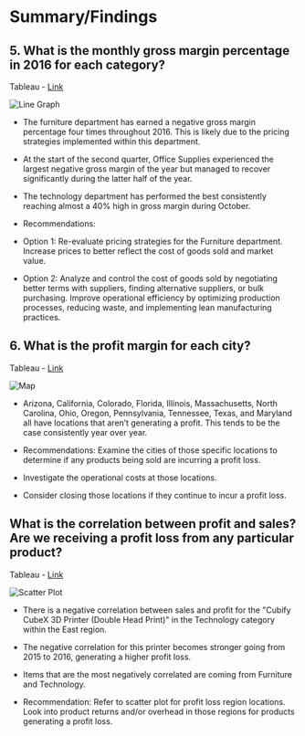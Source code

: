 # Summary/Findings

## 5. What is the monthly gross margin percentage in 2016 for each category?

Tableau - [Link](https://public.tableau.com/shared/57C4W3T5M?:display_count=n&:origin=viz_share_link)

![Line Graph](https://github.com/rml-lee/MYSQL-Tableau-SuperStore-Project/assets/160198611/cc410ff9-977f-4fc5-b631-7e808fe4f0f6)

- The furniture department has earned a negative gross margin percentage four times throughout 2016. This is likely due to the pricing strategies implemented within this department.

- At the start of the second quarter, Office Supplies experienced the largest negative gross margin of the year but managed to recover significantly during the latter half of the year.

- The technology department has performed the best consistently reaching almost a 40% high in gross margin during October.

- Recommendations:

- Option 1: Re-evaluate pricing strategies for the Furniture department. Increase prices to better reflect the cost of goods sold and market value. 
- Option 2: Analyze and control the cost of goods sold by negotiating better terms with suppliers, finding alternative suppliers, or bulk purchasing. Improve operational efficiency by optimizing production processes, reducing waste, and implementing lean manufacturing practices.


## 6. What is the profit margin for each city?

Tableau - [Link](https://public.tableau.com/views/Workbook4_SuperStoreProject/Map?:language=en-US&:sid=&:display_count=n&:origin=viz_share_link)

![Map](https://github.com/rml-lee/MYSQL-Tableau-SuperStore-Project/assets/160198611/ddececed-14ff-40b0-9b0d-e9797c33047b)

- Arizona, California, Colorado, Florida, Illinois, Massachusetts, North Carolina, Ohio, Oregon, Pennsylvania, Tennessee, Texas, and Maryland all have locations that aren’t generating a profit. This tends to be the case consistently year over year.

- Recommendations: Examine the cities of those specific locations to determine if any products being sold are incurring a profit loss.

- Investigate the operational costs at those locations. 

- Consider closing those locations if they continue to incur a profit loss.

## What is the correlation between profit and sales? Are we receiving a profit loss from any particular product?

Tableau - [Link](https://public.tableau.com/shared/QHYX4N94G?:display_count=n&:origin=viz_share_link)

![Scatter Plot](https://github.com/rml-lee/MYSQL-Tableau-SuperStore-Project/assets/160198611/3660d849-e704-4ce1-be25-8f870b1a4fb2)

- There is a negative correlation between sales and profit for the "Cubify CubeX 3D Printer (Double Head Print)" in the Technology category within the East region.

- The negative correlation for this printer becomes stronger going from 2015 to 2016, generating a higher profit loss.

- Items that are the most negatively correlated are coming from Furniture and Technology.

- Recommendation: Refer to scatter plot for profit loss region locations. Look into product returns and/or overhead in those regions for products generating a profit loss.
